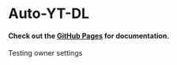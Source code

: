 # Auto-YT-DL

#### Check out the [GitHub Pages](https://runesrepohub.github.io/YT-Plex/) for documentation.

Testing owner settings
